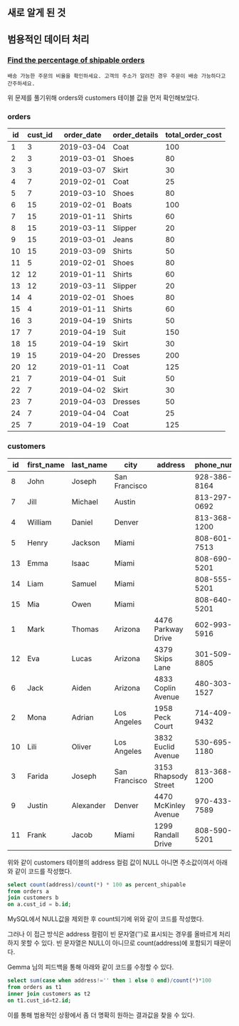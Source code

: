 ## 새로 알게 된 것

## 범용적인 데이터 처리
### [Find the percentage of shipable orders](https://platform.stratascratch.com/coding/10090-find-the-percentage-of-shipable-orders?code_type=3)
`배송 가능한 주문의 비율을 확인하세요. 고객의 주소가 알려진 경우 주문이 배송 가능하다고 간주하세요.`

위 문제를 풀기위해 orders와 customers 테이블 값을 먼저 확인해보았다.

### orders
<div class="ResultsTable__container QuestionTables__preview-table"><table class="ResultsTable__table"><thead><tr class="ResultsTable__header-row"><th class="ResultsTable__header-cell">id</th><th class="ResultsTable__header-cell">cust_id</th><th class="ResultsTable__header-cell">order_date</th><th class="ResultsTable__header-cell">order_details</th><th class="ResultsTable__header-cell">total_order_cost</th></tr></thead><tbody><tr class="ResultsTable__row "><td class="ResultsTable__cell">1</td><td class="ResultsTable__cell">3</td><td class="ResultsTable__cell">2019-03-04</td><td class="ResultsTable__cell">Coat</td><td class="ResultsTable__cell">100</td></tr><tr class="ResultsTable__row "><td class="ResultsTable__cell">2</td><td class="ResultsTable__cell">3</td><td class="ResultsTable__cell">2019-03-01</td><td class="ResultsTable__cell">Shoes</td><td class="ResultsTable__cell">80</td></tr><tr class="ResultsTable__row "><td class="ResultsTable__cell">3</td><td class="ResultsTable__cell">3</td><td class="ResultsTable__cell">2019-03-07</td><td class="ResultsTable__cell">Skirt</td><td class="ResultsTable__cell">30</td></tr><tr class="ResultsTable__row "><td class="ResultsTable__cell">4</td><td class="ResultsTable__cell">7</td><td class="ResultsTable__cell">2019-02-01</td><td class="ResultsTable__cell">Coat</td><td class="ResultsTable__cell">25</td></tr><tr class="ResultsTable__row "><td class="ResultsTable__cell">5</td><td class="ResultsTable__cell">7</td><td class="ResultsTable__cell">2019-03-10</td><td class="ResultsTable__cell">Shoes</td><td class="ResultsTable__cell">80</td></tr><tr class="ResultsTable__row "><td class="ResultsTable__cell">6</td><td class="ResultsTable__cell">15</td><td class="ResultsTable__cell">2019-02-01</td><td class="ResultsTable__cell">Boats</td><td class="ResultsTable__cell">100</td></tr><tr class="ResultsTable__row "><td class="ResultsTable__cell">7</td><td class="ResultsTable__cell">15</td><td class="ResultsTable__cell">2019-01-11</td><td class="ResultsTable__cell">Shirts</td><td class="ResultsTable__cell">60</td></tr><tr class="ResultsTable__row "><td class="ResultsTable__cell">8</td><td class="ResultsTable__cell">15</td><td class="ResultsTable__cell">2019-03-11</td><td class="ResultsTable__cell">Slipper</td><td class="ResultsTable__cell">20</td></tr><tr class="ResultsTable__row "><td class="ResultsTable__cell">9</td><td class="ResultsTable__cell">15</td><td class="ResultsTable__cell">2019-03-01</td><td class="ResultsTable__cell">Jeans</td><td class="ResultsTable__cell">80</td></tr><tr class="ResultsTable__row "><td class="ResultsTable__cell">10</td><td class="ResultsTable__cell">15</td><td class="ResultsTable__cell">2019-03-09</td><td class="ResultsTable__cell">Shirts</td><td class="ResultsTable__cell">50</td></tr><tr class="ResultsTable__row "><td class="ResultsTable__cell">11</td><td class="ResultsTable__cell">5</td><td class="ResultsTable__cell">2019-02-01</td><td class="ResultsTable__cell">Shoes</td><td class="ResultsTable__cell">80</td></tr><tr class="ResultsTable__row "><td class="ResultsTable__cell">12</td><td class="ResultsTable__cell">12</td><td class="ResultsTable__cell">2019-01-11</td><td class="ResultsTable__cell">Shirts</td><td class="ResultsTable__cell">60</td></tr><tr class="ResultsTable__row "><td class="ResultsTable__cell">13</td><td class="ResultsTable__cell">12</td><td class="ResultsTable__cell">2019-03-11</td><td class="ResultsTable__cell">Slipper</td><td class="ResultsTable__cell">20</td></tr><tr class="ResultsTable__row "><td class="ResultsTable__cell">14</td><td class="ResultsTable__cell">4</td><td class="ResultsTable__cell">2019-02-01</td><td class="ResultsTable__cell">Shoes</td><td class="ResultsTable__cell">80</td></tr><tr class="ResultsTable__row "><td class="ResultsTable__cell">15</td><td class="ResultsTable__cell">4</td><td class="ResultsTable__cell">2019-01-11</td><td class="ResultsTable__cell">Shirts</td><td class="ResultsTable__cell">60</td></tr><tr class="ResultsTable__row "><td class="ResultsTable__cell">16</td><td class="ResultsTable__cell">3</td><td class="ResultsTable__cell">2019-04-19</td><td class="ResultsTable__cell">Shirts</td><td class="ResultsTable__cell">50</td></tr><tr class="ResultsTable__row "><td class="ResultsTable__cell">17</td><td class="ResultsTable__cell">7</td><td class="ResultsTable__cell">2019-04-19</td><td class="ResultsTable__cell">Suit</td><td class="ResultsTable__cell">150</td></tr><tr class="ResultsTable__row "><td class="ResultsTable__cell">18</td><td class="ResultsTable__cell">15</td><td class="ResultsTable__cell">2019-04-19</td><td class="ResultsTable__cell">Skirt</td><td class="ResultsTable__cell">30</td></tr><tr class="ResultsTable__row "><td class="ResultsTable__cell">19</td><td class="ResultsTable__cell">15</td><td class="ResultsTable__cell">2019-04-20</td><td class="ResultsTable__cell">Dresses</td><td class="ResultsTable__cell">200</td></tr><tr class="ResultsTable__row "><td class="ResultsTable__cell">20</td><td class="ResultsTable__cell">12</td><td class="ResultsTable__cell">2019-01-11</td><td class="ResultsTable__cell">Coat</td><td class="ResultsTable__cell">125</td></tr><tr class="ResultsTable__row "><td class="ResultsTable__cell">21</td><td class="ResultsTable__cell">7</td><td class="ResultsTable__cell">2019-04-01</td><td class="ResultsTable__cell">Suit</td><td class="ResultsTable__cell">50</td></tr><tr class="ResultsTable__row "><td class="ResultsTable__cell">22</td><td class="ResultsTable__cell">7</td><td class="ResultsTable__cell">2019-04-02</td><td class="ResultsTable__cell">Skirt</td><td class="ResultsTable__cell">30</td></tr><tr class="ResultsTable__row "><td class="ResultsTable__cell">23</td><td class="ResultsTable__cell">7</td><td class="ResultsTable__cell">2019-04-03</td><td class="ResultsTable__cell">Dresses</td><td class="ResultsTable__cell">50</td></tr><tr class="ResultsTable__row "><td class="ResultsTable__cell">24</td><td class="ResultsTable__cell">7</td><td class="ResultsTable__cell">2019-04-04</td><td class="ResultsTable__cell">Coat</td><td class="ResultsTable__cell">25</td></tr><tr class="ResultsTable__row "><td class="ResultsTable__cell">25</td><td class="ResultsTable__cell">7</td><td class="ResultsTable__cell">2019-04-19</td><td class="ResultsTable__cell">Coat</td><td class="ResultsTable__cell">125</td></tr></tbody></table></div>


### customers
<div class="ResultsTable__container QuestionTables__preview-table"><table class="ResultsTable__table"><thead><tr class="ResultsTable__header-row"><th class="ResultsTable__header-cell">id</th><th class="ResultsTable__header-cell">first_name</th><th class="ResultsTable__header-cell">last_name</th><th class="ResultsTable__header-cell">city</th><th class="ResultsTable__header-cell">address</th><th class="ResultsTable__header-cell">phone_number</th></tr></thead><tbody><tr class="ResultsTable__row "><td class="ResultsTable__cell">8</td><td class="ResultsTable__cell">John</td><td class="ResultsTable__cell">Joseph</td><td class="ResultsTable__cell">San Francisco</td><td class="ResultsTable__cell"></td><td class="ResultsTable__cell">928-386-8164</td></tr><tr class="ResultsTable__row "><td class="ResultsTable__cell">7</td><td class="ResultsTable__cell">Jill</td><td class="ResultsTable__cell">Michael</td><td class="ResultsTable__cell">Austin</td><td class="ResultsTable__cell"></td><td class="ResultsTable__cell">813-297-0692</td></tr><tr class="ResultsTable__row "><td class="ResultsTable__cell">4</td><td class="ResultsTable__cell">William</td><td class="ResultsTable__cell">Daniel</td><td class="ResultsTable__cell">Denver</td><td class="ResultsTable__cell"></td><td class="ResultsTable__cell">813-368-1200</td></tr><tr class="ResultsTable__row "><td class="ResultsTable__cell">5</td><td class="ResultsTable__cell">Henry</td><td class="ResultsTable__cell">Jackson</td><td class="ResultsTable__cell">Miami</td><td class="ResultsTable__cell"></td><td class="ResultsTable__cell">808-601-7513</td></tr><tr class="ResultsTable__row "><td class="ResultsTable__cell">13</td><td class="ResultsTable__cell">Emma</td><td class="ResultsTable__cell">Isaac</td><td class="ResultsTable__cell">Miami</td><td class="ResultsTable__cell"></td><td class="ResultsTable__cell">808-690-5201</td></tr><tr class="ResultsTable__row "><td class="ResultsTable__cell">14</td><td class="ResultsTable__cell">Liam</td><td class="ResultsTable__cell">Samuel</td><td class="ResultsTable__cell">Miami</td><td class="ResultsTable__cell"></td><td class="ResultsTable__cell">808-555-5201</td></tr><tr class="ResultsTable__row "><td class="ResultsTable__cell">15</td><td class="ResultsTable__cell">Mia</td><td class="ResultsTable__cell">Owen</td><td class="ResultsTable__cell">Miami</td><td class="ResultsTable__cell"></td><td class="ResultsTable__cell">808-640-5201</td></tr><tr class="ResultsTable__row "><td class="ResultsTable__cell">1</td><td class="ResultsTable__cell">Mark</td><td class="ResultsTable__cell">Thomas</td><td class="ResultsTable__cell">Arizona</td><td class="ResultsTable__cell">4476 Parkway Drive</td><td class="ResultsTable__cell">602-993-5916</td></tr><tr class="ResultsTable__row "><td class="ResultsTable__cell">12</td><td class="ResultsTable__cell">Eva</td><td class="ResultsTable__cell">Lucas</td><td class="ResultsTable__cell">Arizona</td><td class="ResultsTable__cell">4379 Skips Lane</td><td class="ResultsTable__cell">301-509-8805</td></tr><tr class="ResultsTable__row "><td class="ResultsTable__cell">6</td><td class="ResultsTable__cell">Jack</td><td class="ResultsTable__cell">Aiden</td><td class="ResultsTable__cell">Arizona</td><td class="ResultsTable__cell">4833 Coplin Avenue</td><td class="ResultsTable__cell">480-303-1527</td></tr><tr class="ResultsTable__row "><td class="ResultsTable__cell">2</td><td class="ResultsTable__cell">Mona</td><td class="ResultsTable__cell">Adrian</td><td class="ResultsTable__cell">Los Angeles</td><td class="ResultsTable__cell">1958 Peck Court</td><td class="ResultsTable__cell">714-409-9432</td></tr><tr class="ResultsTable__row "><td class="ResultsTable__cell">10</td><td class="ResultsTable__cell">Lili</td><td class="ResultsTable__cell">Oliver</td><td class="ResultsTable__cell">Los Angeles</td><td class="ResultsTable__cell">3832 Euclid Avenue</td><td class="ResultsTable__cell">530-695-1180</td></tr><tr class="ResultsTable__row "><td class="ResultsTable__cell">3</td><td class="ResultsTable__cell">Farida</td><td class="ResultsTable__cell">Joseph</td><td class="ResultsTable__cell">San Francisco</td><td class="ResultsTable__cell">3153 Rhapsody Street</td><td class="ResultsTable__cell">813-368-1200</td></tr><tr class="ResultsTable__row "><td class="ResultsTable__cell">9</td><td class="ResultsTable__cell">Justin</td><td class="ResultsTable__cell">Alexander</td><td class="ResultsTable__cell">Denver</td><td class="ResultsTable__cell">4470 McKinley Avenue</td><td class="ResultsTable__cell">970-433-7589</td></tr><tr class="ResultsTable__row "><td class="ResultsTable__cell">11</td><td class="ResultsTable__cell">Frank</td><td class="ResultsTable__cell">Jacob</td><td class="ResultsTable__cell">Miami</td><td class="ResultsTable__cell">1299 Randall Drive</td><td class="ResultsTable__cell">808-590-5201</td></tr></tbody></table></div>



위와 같이 customers 테이블의 address 컬럼 값이 NULL 아니면 주소값이여서 아래와 같이 코드를 작성했다.

```sql
select count(address)/count(*) * 100 as percent_shipable
from orders a
join customers b
on a.cust_id = b.id;
```
MySQL에서 NULL값을 제외한 후 count되기에 위와 같이 코드를 작성했다.

그러나 이 접근 방식은 address 컬럼이 빈 문자열('')로 표시되는 경우를 올바르게 처리하지 못할 수 있다. 
빈 문자열은 NULL이 아니므로 count(address)에 포함되기 때문이다.

Gemma 님의 피드백을 통해 아래와 같이 코드를 수정할 수 있다.
```sql
select sum(case when address!='' then 1 else 0 end)/count(*)*100
from orders as t1
inner join customers as t2
on t1.cust_id=t2.id;
```


이를 통해 범용적인 상황에서 좀 더 명확히 원하는 결과값을 찾을 수 있다.


